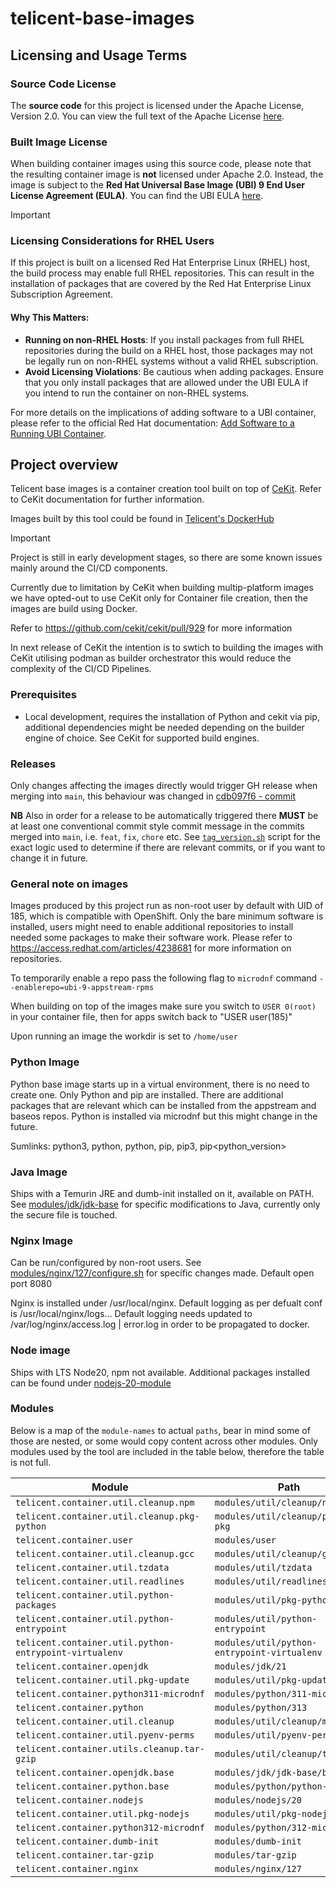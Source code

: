 # telicent-base-images

## Licensing and Usage Terms

### Source Code License
The **source code** for this project is licensed under the Apache License, Version 2.0. 
You can view the full text of the Apache License [here](http://www.apache.org/licenses/LICENSE-2.0).

### Built Image License
When building container images using this source code, please note that the resulting container image is **not**
licensed under Apache 2.0. Instead, the image is subject to the **Red Hat Universal Base Image (UBI) 9 End User License
Agreement (EULA)**. You can find the UBI EULA
[here](https://www.redhat.com/en/about-red-hat-end-user-license-agreements#UBI).


> [!IMPORTANT]
> ### Licensing Considerations for RHEL Users
>
> If this project is built on a licensed Red Hat Enterprise Linux (RHEL) host, the build process may enable full RHEL
> repositories. This can result in the installation of packages that are covered by the Red Hat Enterprise Linux
> Subscription Agreement. 
>
> #### Why This Matters:
> - **Running on non-RHEL Hosts**: If you install packages from full RHEL repositories during the build on a RHEL host,
>   those packages may not be legally run on non-RHEL systems without a valid RHEL subscription.
> - **Avoid Licensing Violations**: Be cautious when adding packages. Ensure that you only install packages that are
>   allowed under the UBI EULA if you intend to run the container on non-RHEL systems.

For more details on the implications of adding software to a UBI container, please refer to the official Red Hat
documentation: [Add Software to a Running UBI
Container](https://access.redhat.com/documentation/en-us/red_hat_enterprise_linux/9/html-single/building_running_and_managing_containers/index/#add_software_to_a_running_ubi_container).

## Project overview

Telicent base images is a container creation tool built on top of [CeKit](https://github.com/cekit/cekit). Refer to 
CeKit documentation for further information.

Images built by this tool could be found in [Telicent's DockerHub](https://hub.docker.com/u/telicent)


> [!IMPORTANT]
> 
> Project is still in early development stages, so there are some known issues mainly around the CI/CD components.
>
> Currently due to limitation by CeKit when building multip-platform images we have opted-out to use CeKit only
> for Container file creation, then the images are build using Docker. 
> 
> Refer to https://github.com/cekit/cekit/pull/929 for more information
> 
> In next release of CeKit the intention is to swtich to building the images with CeKit utilising podman 
> as builder orchestrator this would reduce the complexity of the CI/CD Pipelines.
>


### Prerequisites

 - Local development, requires the installation of Python and cekit via pip, additional dependencies might be needed 
depending on the builder engine of choice. See CeKit for supported build engines.

### Releases

Only changes affecting the images directly would trigger GH release when merging into `main`, this behaviour was 
changed in [cdb097f6 - commit][cdb097f6]

[cdb097f6]: https://github.com/telicent-oss/telicent-base-images/commit/cdb097f6f8b36e76394262c4c600561363154be6

**NB** Also in order for a release to be automatically triggered there **MUST** be at least one conventional commit
style commit message in the commits merged into `main`, i.e. `feat`, `fix`, `chore` etc.  See
[`tag_version.sh`](tag_version.sh) script for the exact logic used to determine if there are relevant commits, or if you
want to change it in future.

### General note on images

Images produced by this project run as non-root user by default with UID of 185, which is compatible with OpenShift.
Only the bare minimum software is installed, users might need to enable additional repositories to install needed some
packages to make their software work. Please refer to https://access.redhat.com/articles/4238681 for more information 
on repositories.

To temporarily enable a repo pass the following flag to `microdnf` command  `--enablerepo=ubi-9-appstream-rpms`


When building on top of the images make sure you switch to `USER 0(root)` in your container file, then for apps
switch back to "USER user(185)"

Upon running an image the workdir is set to `/home/user`


### Python Image

Python base image starts up in a virtual environment, there is no need to create one. Only Python and pip are installed.
There are additional packages that are relevant which can be installed from the appstream and baseos repos.
Python is installed via microdnf but this might change in the future.

Sumlinks: python3, python, python<version>, pip, pip3, pip<python_version>

### Java Image

Ships with a Temurin JRE and dumb-init installed on it, available on PATH. 
See [modules/jdk/jdk-base](modules/jdk/jdk-base) for specific modifications to Java,
currently only the secure file is touched.


### Nginx Image

Can be run/configured by non-root users. See [modules/nginx/127/configure.sh](modules/nginx/127/configure.sh)
for specific changes made. Default open port 8080

Nginx is installed under /usr/local/nginx.
Default logging as per defualt conf is /usr/local/nginx/logs...
Default logging needs updated to /var/log/nginx/access.log | error.log in order to be propagated to docker.


### Node image

Ships with LTS Node20, npm not available. Additional packages installed can be found under [nodejs-20-module](modules/nodejs/20/module.yaml)


### Modules

Below is a map of the `module-names` to actual `paths`, bear in mind some of those are nested, 
or some would copy content across other modules. Only modules used by the tool are included in the 
table below, therefore the table is not full.

| **Module**                                    | **Path**                                   |
|-----------------------------------------------|-------------------------------------------|
| `telicent.container.util.cleanup.npm`         | `modules/util/cleanup/npm`                |
| `telicent.container.util.cleanup.pkg-python`  | `modules/util/cleanup/python-pkg`         |
| `telicent.container.user`                     | `modules/user`                            |
| `telicent.container.util.cleanup.gcc`         | `modules/util/cleanup/gcc`                |
| `telicent.container.util.tzdata`              | `modules/util/tzdata`                     |
| `telicent.container.util.readlines`           | `modules/util/readlines`                  |
| `telicent.container.util.python-packages`     | `modules/util/pkg-python`                 |
| `telicent.container.util.python-entrypoint`   | `modules/util/python-entrypoint`          |
| `telicent.container.util.python-entrypoint-virtualenv` | `modules/util/python-entrypoint-virtualenv` |
| `telicent.container.openjdk`                  | `modules/jdk/21`                          |
| `telicent.container.util.pkg-update`          | `modules/util/pkg-update`                 |
| `telicent.container.python311-microdnf`       | `modules/python/311-microdnf`             |
| `telicent.container.python`                   | `modules/python/313`                      |
| `telicent.container.util.cleanup`             | `modules/util/cleanup/microdnf`           |
| `telicent.container.util.pyenv-perms`         | `modules/util/pyenv-perms`                |
| `telicent.container.utils.cleanup.tar-gzip`   | `modules/util/cleanup/tar-gzip`           |
| `telicent.container.openjdk.base`             | `modules/jdk/jdk-base/base`               |
| `telicent.container.python.base`              | `modules/python/python-base`              |
| `telicent.container.nodejs`                   | `modules/nodejs/20`                       |
| `telicent.container.util.pkg-nodejs`          | `modules/util/pkg-nodejs`                 |
| `telicent.container.python312-microdnf`       | `modules/python/312-microdnf`             |
| `telicent.container.dumb-init`                | `modules/dumb-init`                       |
| `telicent.container.tar-gzip`                 | `modules/tar-gzip`                        |
| `telicent.container.nginx`                    | `modules/nginx/127`                       |
